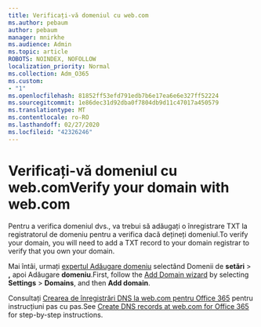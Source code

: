 ```yaml
---
title: Verificați-vă domeniul cu web.com
ms.author: pebaum
author: pebaum
manager: mnirkhe
ms.audience: Admin
ms.topic: article
ROBOTS: NOINDEX, NOFOLLOW
localization_priority: Normal
ms.collection: Adm_O365
ms.custom:
- "1"
ms.openlocfilehash: 81852ff53efd791edb7b6e17ea6e6e327ff52224
ms.sourcegitcommit: 1e86dec31d92dba0f7804db9d11c47017a450579
ms.translationtype: MT
ms.contentlocale: ro-RO
ms.lasthandoff: 02/27/2020
ms.locfileid: "42326246"
---
```

# <a name="verify-your-domain-with-webcom"></a><span data-ttu-id="883aa-102">Verificați-vă domeniul cu web.com</span><span class="sxs-lookup"><span data-stu-id="883aa-102">Verify your domain with web.com</span></span>

<span data-ttu-id="883aa-103">Pentru a verifica domeniul dvs., va trebui să adăugați o înregistrare TXT la registratorul de domeniu pentru a verifica dacă dețineți domeniul.</span><span class="sxs-lookup"><span data-stu-id="883aa-103">To verify your domain, you will need to add a TXT record to your domain registrar to verify that you own your domain.</span></span> 

<span data-ttu-id="883aa-104">Mai întâi, urmați [expertul Adăugare domeniu](https://portal.office.com/adminportal/home#/Domains) selectând Domenii de **setări** \> **,** apoi Adăugare **domeniu**.</span><span class="sxs-lookup"><span data-stu-id="883aa-104">First, follow the [Add Domain wizard](https://portal.office.com/adminportal/home#/Domains) by selecting **Settings** \> **Domains**, and then **Add domain**.</span></span>
  
<span data-ttu-id="883aa-105">Consultați [Crearea de înregistrări DNS la web.com pentru Office 365](https://docs.microsoft.com/microsoft-365/admin/dns/create-dns-records-at-web-com) pentru instrucțiuni pas cu pas.</span><span class="sxs-lookup"><span data-stu-id="883aa-105">See [Create DNS records at web.com for Office 365](https://docs.microsoft.com/microsoft-365/admin/dns/create-dns-records-at-web-com) for step-by-step instructions.</span></span>